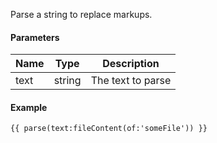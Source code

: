 Parse a string to replace markups.

#### Parameters

| Name | Type | Description
| ---- | ---- | -----------
| text | string | The text to parse

#### Example

```
{{ parse(text:fileContent(of:'someFile')) }}
```